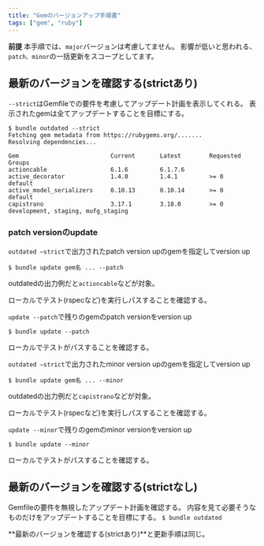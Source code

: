```yaml
---
title: "Gemのバージョンアップ手順書"
tags: ["gem", "ruby"]
---
```


**前提**
本手順では、`major`バージョンは考慮してません。
影響が低いと思われる、`patch、minor`の一括更新をスコープとしてます。

## 最新のバージョンを確認する(strictあり)
`--strict`はGemfileでの要件を考慮してアップデート計画を表示してくれる。
表示されたgemは全てアップデートすることを目標にする。
```
$ bundle outdated --strict
Fetching gem metadata from https://rubygems.org/.......
Resolving dependencies...

Gem                          Current       Latest        Requested          Groups
actioncable                  6.1.6         6.1.7.6
active_decorator             1.4.0         1.4.1         >= 0               default
active_model_serializers     0.10.13       0.10.14       >= 0               default
capistrano                   3.17.1        3.18.0        >= 0               development, staging, mufg_staging
```

### patch versionのupdate
`outdated —strict`で出力されたpatch version upのgemを指定してversion up
```
$ bundle update gem名 ... --patch
```
outdatedの出力例だと`actioncable`などが対象。

ローカルでテスト(rspecなど)を実行しパスすることを確認する。

`update --patch`で残りのgemのpatch versionをversion up
```
$ bundle update --patch
```

ローカルでテストがパスすることを確認する。


`outdated —strict`で出力されたminor version upのgemを指定してversion up
```
$ bundle update gem名 ... --minor
```
outdatedの出力例だと`capistrano`などが対象。

ローカルでテスト(rspecなど)を実行しパスすることを確認する。

`update --minor`で残りのgemのminor versionをversion up
```
$ bundle update --minor
```

ローカルでテストがパスすることを確認する。

## 最新のバージョンを確認する(strictなし)
Gemfileの要件を無視したアップデート計画を確認する。
内容を見て必要そうなものだけをアップデートすることを目標にする。
`$ bundle outdated`

**最新のバージョンを確認する(strictあり)**と更新手順は同じ。